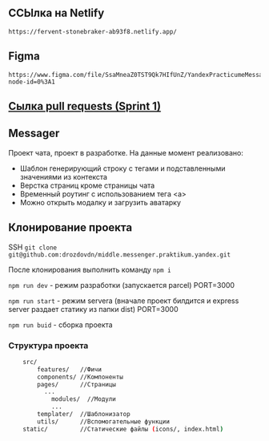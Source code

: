 ## ССЫлка на Netlify
    https://fervent-stonebraker-ab93f8.netlify.app/
    
## Figma
    https://www.figma.com/file/SsaMneaZ0TST9Qk7HIfUnZ/YandexPracticumeMessage?node-id=0%3A1
    
## [Сылка pull requests (Sprint 1)](https://github.com/drozdovdn/middle.messenger.praktikum.yandex/pull/2)
## Messager
Проект чата, проект в разработке.
На данные момент реализовано:
- Шаблон генерирующий строку с тегами и подставленными значениями из контекста
- Верстка страниц кроме страницы чата
- Временный роутинг с использованием тега \<a>
- Можно открыть модалку и загрузить аватарку

## Клонирование проекта
SSH `git clone git@github.com:drozdovdn/middle.messenger.praktikum.yandex.git`

После клонирования выполнить команду `npm i`

`npm run dev` - режим разработки (запускается parcel) PORT=3000

`npm run start` - режим servera (вначале проект билдится и express server раздает статику из папки dist) PORT=3000

`npm run buid` - сборка проекта

### Структура проекта

```bash
    src/
        features/   //Фичи 
        components/ //Компоненты
        pages/      //Страницы
          ...
            modules/  //Модули
            ...
        templater/  //Шаблонизатор
        utils/      //Вспомогательные функции
    static/         //Статические файлы (icons/, index.html)   
```
